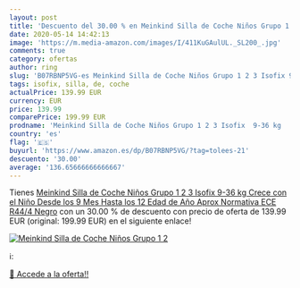```yaml
---
layout: post
title: 'Descuento del 30.00 % en Meinkind Silla de Coche Niños Grupo 1 2 '
date: 2020-05-14 14:42:13
image: 'https://m.media-amazon.com/images/I/411KuGAulUL._SL200_.jpg'
comments: true
category: ofertas
author: ring
slug: 'B07RBNP5VG-es Meinkind Silla de Coche Niños Grupo 1 2 3 Isofix 9-36 kg...'
tags: isofix, silla, de, coche
actualPrice: 139.99 EUR
currency: EUR
price: 139.99
comparePrice: 199.99 EUR
prodname: 'Meinkind Silla de Coche Niños Grupo 1 2 3 Isofix  9-36 kg   Crece con el Niño  Desde los 9 Mes Hasta los 12 Edad de Año Aprox  Normativa ECE R44/4  Negro'
country: 'es'
flag: '🇪🇸'
buyurl: 'https://www.amazon.es/dp/B07RBNP5VG/?tag=tolees-21'
descuento: '30.00'
average: '136.65666666666667'
---
```


Tienes [Meinkind Silla de Coche Niños Grupo 1 2 3 Isofix  9-36 kg   Crece con el Niño  Desde los 9 Mes Hasta los 12 Edad de Año Aprox  Normativa ECE R44/4  Negro](https://www.amazon.es/dp/B07RBNP5VG/?tag=tolees-21) con un 30.00 % de descuento con precio de oferta de 139.99 EUR (original: 199.99 EUR) en el siguiente enlace!

[![Meinkind Silla de Coche Niños Grupo 1 2 ](https://m.media-amazon.com/images/I/411KuGAulUL._SL200_.jpg)](https://www.amazon.es/dp/B07RBNP5VG/?tag=tolees-21)

ℹ️:


[🛒 Accede a la oferta!!](https://www.amazon.es/dp/B07RBNP5VG/?tag=tolees-21)
